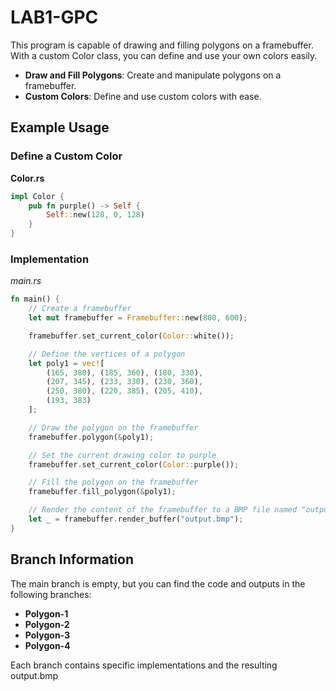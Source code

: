 # LAB1-GPC
This program is capable of drawing and filling polygons on a framebuffer. With a custom Color class, you can define and use your own colors easily.

- **Draw and Fill Polygons**: Create and manipulate polygons on a framebuffer.
- **Custom Colors**: Define and use custom colors with ease.

## Example Usage

### Define a Custom Color
**Color.rs**
```rust
impl Color {
    pub fn purple() -> Self {
        Self::new(128, 0, 128)
    }
}
```
### Implementation
*main.rs*
``` rust
fn main() {
    // Create a framebuffer
    let mut framebuffer = Framebuffer::new(800, 600);

    framebuffer.set_current_color(Color::white());

    // Define the vertices of a polygon
    let poly1 = vec![
        (165, 380), (185, 360), (180, 330), 
        (207, 345), (233, 330), (230, 360), 
        (250, 380), (220, 385), (205, 410), 
        (193, 383)
    ];

    // Draw the polygon on the framebuffer
    framebuffer.polygon(&poly1);

    // Set the current drawing color to purple
    framebuffer.set_current_color(Color::purple());

    // Fill the polygon on the framebuffer
    framebuffer.fill_polygon(&poly1);

    // Render the content of the framebuffer to a BMP file named "output.bmp"
    let _ = framebuffer.render_buffer("output.bmp");
}
```
## Branch Information
The main branch is empty, but you can find the code and outputs in the following branches:

- **Polygon-1**
- **Polygon-2**
- **Polygon-3**
- **Polygon-4**

Each branch contains specific implementations and the resulting output.bmp
